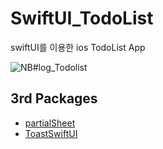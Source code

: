 # SwiftUI_TodoList
 swiftUI를 이용한 ios TodoList App

![NB#log_Todolist](https://user-images.githubusercontent.com/47492535/104814321-9c21fb00-5851-11eb-9579-820bdcdf1d0a.png)



## 3rd Packages

- [partialSheet](https://github.com/AndreaMiotto/PartialSheet)
- [ToastSwiftUI](https://github.com/huynguyencong/ToastSwiftUI)

